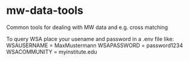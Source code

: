 # mw-data-tools

Common tools for dealing with MW data and e.g. cross matching

To query WSA place your usename and password in a .env file like: 
WSAUSERNAME = MaxMustermann
WSAPASSWORD = password1234
WSACOMMUNITY = myinstitute.edu
